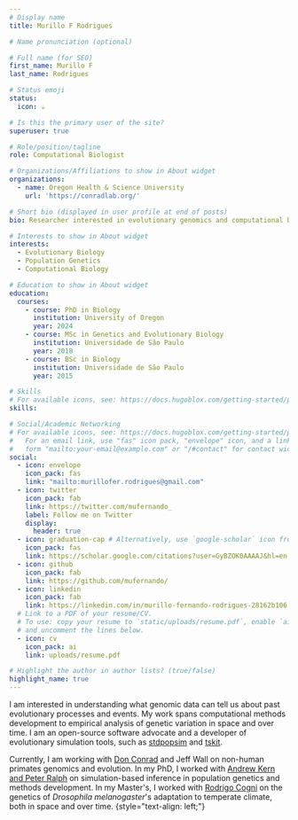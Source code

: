 ```yaml
---
# Display name
title: Murillo F Rodrigues

# Name pronunciation (optional)

# Full name (for SEO)
first_name: Murillo F
last_name: Rodrigues

# Status emoji
status:
  icon: ☕️

# Is this the primary user of the site?
superuser: true

# Role/position/tagline
role: Computational Biologist

# Organizations/Affiliations to show in About widget
organizations:
  - name: Oregon Health & Science University
    url: 'https://conradlab.org/'

# Short bio (displayed in user profile at end of posts)
bio: Researcher interested in evolutionary genomics and computational biology.

# Interests to show in About widget
interests:
  - Evolutionary Biology
  - Population Genetics
  - Computational Biology

# Education to show in About widget
education:
  courses:
    - course: PhD in Biology
      institution: University of Oregon
      year: 2024
    - course: MSc in Genetics and Evolutionary Biology
      institution: Universidade de São Paulo
      year: 2018
    - course: BSc in Biology
      institution: Universidade de São Paulo
      year: 2015

# Skills
# For available icons, see: https://docs.hugoblox.com/getting-started/page-builder/#icons
skills:

# Social/Academic Networking
# For available icons, see: https://docs.hugoblox.com/getting-started/page-builder/#icons
#   For an email link, use "fas" icon pack, "envelope" icon, and a link in the
#   form "mailto:your-email@example.com" or "/#contact" for contact widget.
social:
  - icon: envelope
    icon_pack: fas
    link: "mailto:murillofer.rodrigues@gmail.com"
  - icon: twitter
    icon_pack: fab
    link: https://twitter.com/mufernando_
    label: Follow me on Twitter
    display:
      header: true
  - icon: graduation-cap # Alternatively, use `google-scholar` icon from `ai` icon pack
    icon_pack: fas
    link: https://scholar.google.com/citations?user=GyBZOK0AAAAJ&hl=en 
  - icon: github
    icon_pack: fab
    link: https://github.com/mufernando/
  - icon: linkedin
    icon_pack: fab
    link: https://linkedin.com/in/murillo-fernando-rodrigues-28162b106
  # Link to a PDF of your resume/CV.
  # To use: copy your resume to `static/uploads/resume.pdf`, enable `ai` icons in `params.yaml`,
  # and uncomment the lines below.
  - icon: cv
    icon_pack: ai
    link: uploads/resume.pdf

# Highlight the author in author lists? (true/false)
highlight_name: true
---
```


I am interested in understanding what genomic data can tell us about past evolutionary processes and events.
My work spans computational methods development to empirical analysis of genetic variation in space and over time.
I am an open-source software advocate and a developer of evolutionary simulation tools,
such as [stdpopsim](https://popsim-consortium.github.io/stdpopsim-docs/stable/index.html) and [tskit](https://tskit.dev/).

Currently, I am working with [Don Conrad](https://conradlab.org/) and Jeff Wall on non-human primates genomics and evolution.
In my PhD, I worked with [Andrew Kern and Peter Ralph](https://kr-colab.github.io/) on simulation-based inference in population genetics and methods development.
In my Master's, I worked with [Rodrigo Cogni](https://ecologia.ib.usp.br/ecoevo/index.html) on the genetics of *Drosophila melanogaster*'s adaptation to temperate climate,
both in space and over time.
{style="text-align: left;"}
